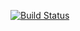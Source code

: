[![Build Status](https://travis-ci.org/Kynake/previnaVV2.svg?branch=master)](https://travis-ci.org/Kynake/previnaVV2)
